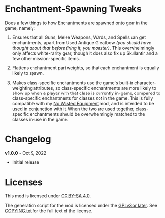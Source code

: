 Enchantment-Spawning Tweaks
===========================

Does a few things to how Enchantments are spawned onto gear in the
game, namely:

1. Ensures that all Guns, Melee Weapons, Wards, and Spells can
   get enchantments, apart from Used Antique Greatbow *(you should
   have thought about that before firing it, you monster)*.  This
   overwhelmingly only affects white-rarity gear, though it does
   also fix up Skullantir and a few other mission-specific items.

2. Flattens enchantment part weights, so that each enchantment is
   equally likely to spawn.

3. Makes class-specific enchantments use the game's built-in
   character-weighting attributes, so class-specific enchantments
   are more likely to show up when a player with that class is
   currently in-game, compared to class-specific enchantments for
   classes *not* in the game.  This is fully compatible with my
   [No Wasted Equipment](https://github.com/BLCM/wlmods/wiki/No%20Wasted%20Equipment)
   mod, and is intended to be used in conjunction with it.  When
   the two are used together, class-specific enchantments should
   be overwhelmingly matched to the classes in-use in the game.

Changelog
=========

**v1.0.0** - Oct 9, 2022
 * Initial release
 
Licenses
========

This mod is licensed under [CC BY-SA 4.0](https://creativecommons.org/licenses/by-sa/4.0/).

The generation script for the mod is licensed under the
[GPLv3 or later](https://www.gnu.org/licenses/quick-guide-gplv3.html).
See [COPYING.txt](../../COPYING.txt) for the full text of the license.

